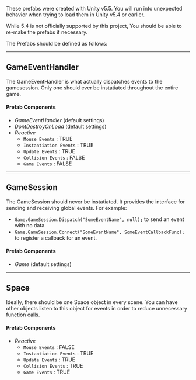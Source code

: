 These prefabs were created with Unity v5.5. You will run into unexpected behavior when trying to load them in Unity v5.4 or earlier.

While 5.4 is not officially supported by this project, You should be able to re-make the prefabs if necessary.

The Prefabs should be defined as follows:

-------

## GameEventHandler
The GameEventHandler is what actually dispatches events to the gamesession. Only one should ever be instatiated throughout the entire game.

#### Prefab Components
  - *GameEventHandler* (default settings)
  - *DontDestroyOnLoad* (default settings)
  - *Reactive*
    - `Mouse Events` : TRUE
    - `Instantiation Events` : TRUE
    - `Update Events` : TRUE
    - `Collision Events` : FALSE
    - `Game Events` : FALSE

-------

## GameSession
The GameSession should never be instatiated. It provides the interface for sending and receiving global events. For example:
- `Game.GameSession.Dispatch("SomeEventName", null);` to send an event with no data.
- `Game.GameSession.Connect("SomeEventName", SomeEventCallbackFunc);` to register a callback for an event.

#### Prefab Components  
  - *Game* (default settings)
 
 -------

## Space
Ideally, there should be one Space object in every scene. You can have other objects listen to this object for events in order to reduce unnecessary function calls.

#### Prefab Components
  - *Reactive*
    - `Mouse Events` : FALSE
    - `Instantiation Events` : TRUE
    - `Update Events` : TRUE
    - `Collision Events` : TRUE
    - `Game Events` : TRUE
  
